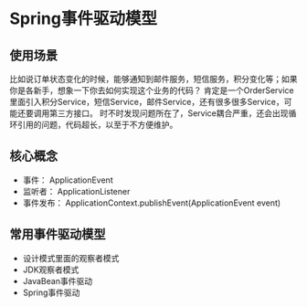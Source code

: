 # Spring事件驱动模型

## 使用场景
比如说订单状态变化的时候，能够通知到邮件服务，短信服务，积分变化等；如果你是各新手，想象一下你去如何实现这个业务的代码？
肯定是一个OrderService里面引入积分Service，短信Service，邮件Service，还有很多很多Service，可能还要调用第三方接口。
时不时发现问题所在了，Service耦合严重，还会出现循环引用的问题，代码超长，以至于不方便维护。

## 核心概念
* 事件： ApplicationEvent
* 监听者： ApplicationListener
* 事件发布： ApplicationContext.publishEvent(ApplicationEvent event)

## 常用事件驱动模型
* 设计模式里面的观察者模式
* JDK观察者模式
* JavaBean事件驱动
* Spring事件驱动